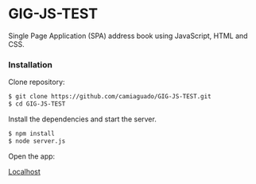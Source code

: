 # GIG-JS-TEST
Single Page Application (SPA) address book using JavaScript, HTML and CSS.

### Installation


Clone repository:

```sh
$ git clone https://github.com/camiaguado/GIG-JS-TEST.git
$ cd GIG-JS-TEST
```



Install the dependencies and start the server.

```sh
$ npm install
$ node server.js
```

Open the app:

[Localhost](http://localhost:3002)

